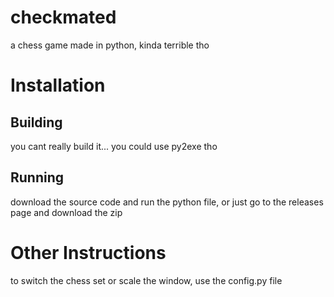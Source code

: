 # checkmated
a chess game made in python, kinda terrible tho
# Installation
## Building
you cant really build it... you could use py2exe tho
## Running
download the source code and run the python file, or just go to the releases page and download the zip
# Other Instructions
to switch the chess set or scale the window, use the config.py file
